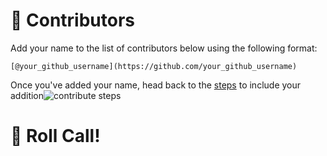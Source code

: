 # 💪 Contributors
Add your name to the list of contributors below using the following format:

```
[@your_github_username](https://github.com/your_github_username)
```

Once you've added your name, head back to the [steps](./README.md/#-contribute) to include your addition![contribute steps](./README.md/#-contribute)

# 📢 Roll Call!